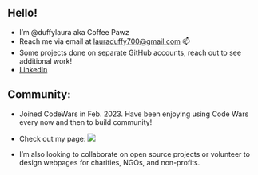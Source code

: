 <h2> Hello! </h2>

- I’m @duffylaura aka Coffee Pawz
- Reach me via email at lauraduffy700@gmail.com 📫
- Some projects done on separate GitHub accounts, reach out to see additional work!
- [LinkedIn](https://www.linkedin.com/in/coder-laura-duffy)

<h2> Community: </h2>

- Joined CodeWars in Feb. 2023. Have been enjoying using Code Wars every now and then to build community!

- Check out my page: <img src = "https://www.codewars.com/users/duffylaura/badges/large">

- I’m also looking to collaborate on open source projects or volunteer to design webpages for charities, NGOs, and non-profits.
